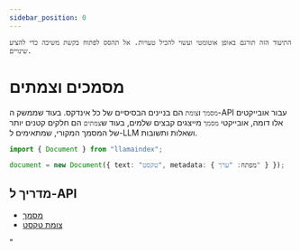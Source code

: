 ```yaml
---
sidebar_position: 0
---
```


`התיעוד הזה תורגם באופן אוטומטי ועשוי להכיל טעויות. אל תהסס לפתוח בקשת משיכה כדי להציע שינויים.`

# מסמכים וצמתים

`מסמך` ו`צומת` הם בניינים הבסיסיים של כל אינדקס. בעוד שממשק ה-API עבור אובייקטים אלו דומה, אובייקטי `מסמך` מייצגים קבצים שלמים, בעוד ש`צמתים` הם חלקים קטנים יותר של המסמך המקורי, שמתאימים ל-LLM ושאלות ותשובות.

```typescript
import { Document } from "llamaindex";

document = new Document({ text: "טקסט", metadata: { מפתח: "ערך" } });
```

## מדריך ל-API

- [מסמך](../../api/classes/Document.md)
- [צומת טקסט](../../api/classes/TextNode.md)

"
